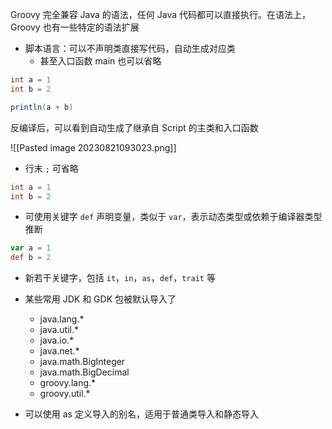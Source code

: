 Groovy 完全兼容 Java 的语法，任何 Java 代码都可以直接执行。在语法上，Groovy 也有一些特定的语法扩展

- 脚本语言：可以不声明类直接写代码，自动生成对应类
	- 甚至入口函数 main 也可以省略

```groovy
int a = 1
int b = 2

println(a + b)
```

反编译后，可以看到自动生成了继承自 Script 的主类和入口函数

![[Pasted image 20230821093023.png]]

- 行末 `;` 可省略

```groovy
int a = 1
int b = 2
```

- 可使用关键字 `def` 声明变量，类似于 `var`，表示动态类型或依赖于编译器类型推断

```groovy
var a = 1
def b = 2
```

- 新若干关键字，包括 `it`，`in`，`as`，`def`，`trait` 等

- 某些常用 JDK 和 GDK 包被默认导入了
	- java.lang.*
	- java.util.*
	- java.io.*
	- java.net.*
	- java.math.BigInteger
	- java.math.BigDecimal
	- groovy.lang.*
	- groovy.util.*

- 可以使用 as 定义导入的别名，适用于普通类导入和静态导入

